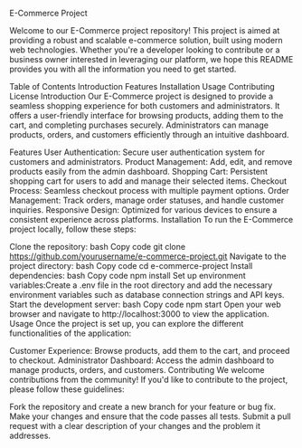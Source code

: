 E-Commerce Project

Welcome to our E-Commerce project repository! This project is aimed at providing a robust and scalable e-commerce solution, built using modern web technologies. Whether you're a developer looking to contribute or a business owner interested in leveraging our platform, we hope this README provides you with all the information you need to get started.

Table of Contents
Introduction
Features
Installation
Usage
Contributing
License
Introduction
Our E-Commerce project is designed to provide a seamless shopping experience for both customers and administrators. It offers a user-friendly interface for browsing products, adding them to the cart, and completing purchases securely. Administrators can manage products, orders, and customers efficiently through an intuitive dashboard.

Features
User Authentication: Secure user authentication system for customers and administrators.
Product Management: Add, edit, and remove products easily from the admin dashboard.
Shopping Cart: Persistent shopping cart for users to add and manage their selected items.
Checkout Process: Seamless checkout process with multiple payment options.
Order Management: Track orders, manage order statuses, and handle customer inquiries.
Responsive Design: Optimized for various devices to ensure a consistent experience across platforms.
Installation
To run the E-Commerce project locally, follow these steps:

Clone the repository:
bash
Copy code
git clone https://github.com/yourusername/e-commerce-project.git
Navigate to the project directory:
bash
Copy code
cd e-commerce-project
Install dependencies:
bash
Copy code
npm install
Set up environment variables:Create a .env file in the root directory and add the necessary environment variables such as database connection strings and API keys.
Start the development server:
bash
Copy code
npm start
Open your web browser and navigate to http://localhost:3000 to view the application.
Usage
Once the project is set up, you can explore the different functionalities of the application:

Customer Experience: Browse products, add them to the cart, and proceed to checkout.
Administrator Dashboard: Access the admin dashboard to manage products, orders, and customers.
Contributing
We welcome contributions from the community! If you'd like to contribute to the project, please follow these guidelines:

Fork the repository and create a new branch for your feature or bug fix.
Make your changes and ensure that the code passes all tests.
Submit a pull request with a clear description of your changes and the problem it addresses.

